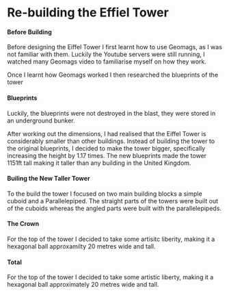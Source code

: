 # Re-building the Effiel Tower

#### Before Building
Before designing the Eiffel Tower I first learnt how to use Geomags, as I was not familiar with them. Luckily the Youtube servers were still running, I watched many Geomags video to familiarise myself on how they work.

Once I learnt how Geomags worked I then researched the blueprints of the tower

#### Blueprints
Luckily, the blueprints were not destroyed in the blast, they were stored in an underground bunker.

After working out the dimensions, I had realised that the Eiffel Tower is considerably smaller than other buildings. Instead of building the tower to the original blueprints, I decided to make the tower bigger, specifically increasing the height by 1.17 times. The new blueprints made the tower 1151ft tall making it taller than any building in the United Kingdom.

#### Builing the New Taller Tower
To the build the tower I focused on two main building blocks a simple cuboid and a Parallelepiped. The straight parts of the towers were built out of the cuboids whereas the angled parts were built with the parallelepipeds.

#### The Crown
For the top of the tower I decided to take some artisitc liberity, making it a hexagonal ball approxamilty 20 metres wide and tall. 

#### Total
For the top of the tower I decided to take some artistic liberty, making it a hexagonal ball approximately  20 metres wide and tall.

